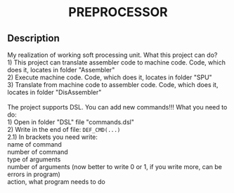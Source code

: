 <h1 align="center">PREPROCESSOR</h1>
<h2 align="left">Description</h2>
My realization of working soft processing unit. What this project can do?<br>
    1) This project can translate assembler code to machine code. Code, which does it, locates in folder "Assembler"<br>
    2) Execute machine code. Code, which does it, locates in folder "SPU" <br>
    3) Translate from machine code to assembler code. Code, which does it, locates in folder "DisAssembler"<br>
<br>
The project supports DSL. You can add new commands!!! What you need to do: <br>
    1) Open in folder "DSL" file "commands.dsl" <br>
    2) Write in the end of file: <code>DEF_CMD(...)</code> <br>
        2.1) In brackets you need write: <br>
                name of command <br>
                number of command <br>
                type of arguments <br>
                number of arguments (now better to write 0 or 1, if you write more, can be errors in program) <br>
                action, what program needs to do <br>
<br>
